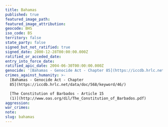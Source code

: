 ```yaml
---
title: Bahamas
published: true
featured_image_path:
featured_image_attribution:
geocode: BHS
iso_code: BS
territory: false
state_party: false
signed_but_not_ratified: true
signed_date: 2000-12-28T00:00:00.000Z
ratified_or_acceded_date:
entry_into_force_date:
ratified_apic_date: 2004-06-30T00:00:00.000Z
genocide: '[Bahamas - Genocide Act - Chapter 85](https://iccdb.hrlc.net/data/doc/568/keyword/46/)'
crimes_against_humanity: >-
  [Bahamas - Genocide Act - Chapter
  85](https://iccdb.hrlc.net/data/doc/568/keyword/46/)

  [The Constitution of Barbados - Article 15
  (1)](http://www.oas.org/dil/The_Constitution_of_Barbados.pdf)
aggression:
war_crimes:
note:
slug: bahamas
---
```



